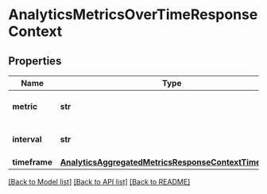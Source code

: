 # AnalyticsMetricsOverTimeResponseContext

## Properties
Name | Type | Description | Notes
------------ | ------------- | ------------- | -------------
**metric** | **str** | Returns the metric you selected. | [optional] 
**interval** | **str** | Returns the interval you selected. | [optional] 
**timeframe** | [**AnalyticsAggregatedMetricsResponseContextTimeframe**](AnalyticsAggregatedMetricsResponseContextTimeframe.md) |  | [optional] 

[[Back to Model list]](../README.md#documentation-for-models) [[Back to API list]](../README.md#documentation-for-api-endpoints) [[Back to README]](../README.md)


